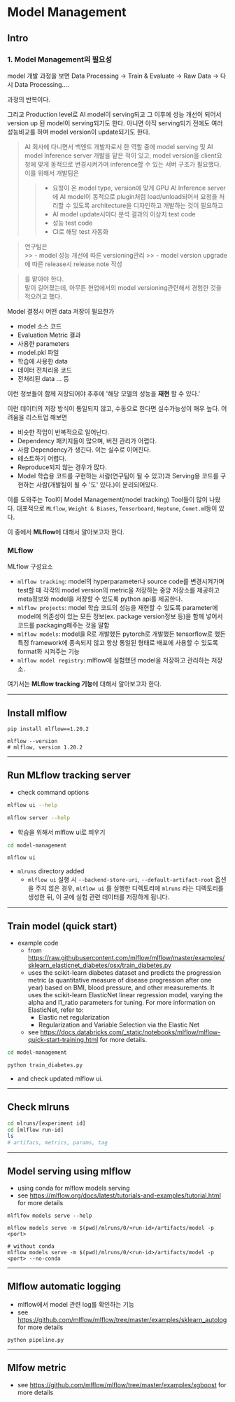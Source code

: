 # Model Management

## Intro
### 1. Model Management의 필요성
model 개발 과정을 보면
Data Processing -> Train & Evaluate -> Raw Data -> 다시 Data Processing....

과정의 반복이다. 

그리고 Production level로 AI model이 serving되고 그 이후에 성능 개선이 되어서 version up 된 model이 serving되기도 한다. 
아니면 아직 serving되기 전에도 여러 성능비교를 하며 model version이 update되기도 한다. 

> AI 회사에 다니면서 백엔드 개발자로서 한 역할 중에 model serving 및 AI model Inference server 개발을 맡은 적이 있고, 
model version을 client요청에 맞게 동적으로 변경시켜가며 inference할 수 있는 서버 구조가 필요했다.       
> 이를 위해서 개발팀은   
   >>  - 요청이 온 model type, version에 맞게 GPU AI Inference server에 AI model이 동적으로 plugin처럼 load/unload되어서 요청을 처리할 수 있도록 architecture을 디자인하고 개발하는 것이 필요하고
   >>  - AI model update시마다 분석 결과의 이상치 test code
   >>  - 성능 test code 
   >>  - CI로 해당 test 자동화
   
> 연구팀은    
    >> - model 성능 개선에 따른 versioning관리
    >> - model version upgrade에 따른 release시 release note 작성

> 를 맡아야 한다.   
말이 길어졌는데, 아무튼 현업에서의 model versioning관련해서 경험한 것을 적으려고 했다.   


Model 결정시 어떤 data 저장이 필요한가
- model 소스 코드
- Evaluation Metric 결과
- 사용한 parameters
- model.pkl 파일
- 학습에 사용한 data
- 데이터 전처리용 코드
- 전처리된 data
... 등

이런 정보들이 함께 저장되어야 추후에 '해당 모델의 성능을 **재현** 할 수 있다.'

이런 데이터의 저장 방식이 통일되지 않고, 수동으로 한다면 실수가능성이 매우 높다. 
어려움을 리스트업 해보면
- 비슷한 작업이 반복적으로 일어난다. 
- Dependency 패키지들이 많으며, 버전 관리가 어렵다. 
- 사람 Dependency가 생긴다. 이는 실수로 이어진다. 
- 테스트하기 어렵다. 
- Reproduce되지 않는 경우가 많다. 
- Model 학습용 코드를 구현하는 사람(연구팀이 될 수 있고)과 Serving용 코드를 구현하는 사람(개발팀이 될 수 '도' 있다.)이 분리되어있다. 

이를 도와주는 Tool이 Model Management(model tracking) Tool들이 많이 나왔다. 대표적으로 `MLflow`, `Weight & Biases`, `Tensorboard`, `Neptune`, `Comet.m`l등이 있다. 

이 중에서 **MLflow**에 대해서 알아보고자 한다.  

### MLflow
MLflow 구성요소
- `mlflow tracking`: model의 hyperparameter나 source code를 변경시켜가며 test할 때 각각의 model version의 metric을 저장하는 중앙 저장소를 제공하고 meta정보와 model을 저장할 수 있도록 python api를 제공한다. 
- `mlflow projects`: model 학습 코드의 성능을 재현할 수 있도록 parameter에 model에 의존성이 있는 모든 정보(ex. package version정보 등)을 함께 넣어서 코드를 packaging해주는 것을 말함
- `mlflow models`: model을 R로 개발했든 pytorch로 개발했든 tensorflow로 했든 특정 framework에 종속되지 않고 항상 통일된 형태로 배포에 사용할 수 있도록 format화 시켜주는 기능
- `mlflow model registry`: mlflow에 실험했던 model을 저장하고 관리하는 저장소. 

여기서는 **MLflow tracking 기능**에 대해서 알아보고자 한다.



---

## Install mlflow
```
pip install mlflow==1.20.2

mlflow --version
# mlflow, version 1.20.2
```

---
## Run MLflow tracking server
 - check command options
```bash
mlflow ui --help

mlflow server --help
```

- 학습을 위해서 mlflow ui로 띄우기

```bash
cd model-management

mlflow ui
```

- `mlruns` directory added 
    - `mlflow ui` 실행 시 `--backend-store-uri`, `--default-artifact-root` 옵션을 주지 않은 경우, `mlflow ui` 를 실행한 디렉토리에 `mlruns` 라는 디렉토리를 생성한 뒤, 이 곳에 실험 관련 데이터를 저장하게 됩니다.

---

## Train model (quick start)
- example code
    - from https://raw.githubusercontent.com/mlflow/mlflow/master/examples/sklearn_elasticnet_diabetes/osx/train_diabetes.py
    -  uses the scikit-learn diabetes dataset and predicts the progression metric (a quantitative measure of disease progression after one year) based on BMI, blood pressure, and other measurements. It uses the scikit-learn ElasticNet linear regression model, varying the alpha and l1_ratio parameters for tuning. For more information on ElasticNet, refer to:
        -  Elastic net regularization
        - Regularization and Variable Selection via the Elastic Net
    - see https://docs.databricks.com/_static/notebooks/mlflow/mlflow-quick-start-training.html for more details.
```bash
cd model-management

python train_diabetes.py
```
- and check updated mlflow ui.

---

## Check mlruns
```bash
cd mlruns/[experiment id]
cd [mlflow run-id]
ls
# artifacs, metrics, params, tag
```

---
## Model serving using mlflow
- using conda for mlflow models serving
- see https://mlflow.org/docs/latest/tutorials-and-examples/tutorial.html for more details
```
mlflfow models serve --help

mlflow models serve -m $(pwd)/mlruns/0/<run-id>/artifacts/model -p <port>

# without conda
mlflow models serve -m $(pwd)/mlruns/0/<run-id>/artifacts/model -p <port> --no-conda
```

---

## Mlflow automatic logging
- mlflow에서 model 관련 log를 확인하는 기능
- see https://github.com/mlflow/mlflow/tree/master/examples/sklearn_autolog for more details
```
python pipeline.py
```
---
## Mlfow metric
- see https://github.com/mlflow/mlflow/tree/master/examples/xgboost for more details

